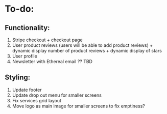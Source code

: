 # To-do:

## Functionality:

1. Stripe checkout + checkout page
2. User product reviews (users will be able to add product reviews) + dynamic display number of product reviews + dynamic display of stars
3. User profile
4. Newsletter with Ethereal email ?? TBD

## Styling:

1. Update footer
2. Update drop out menu for smaller screens
3. Fix services grid layout
4. Move logo as main image for smaller screens to fix emptiness?
